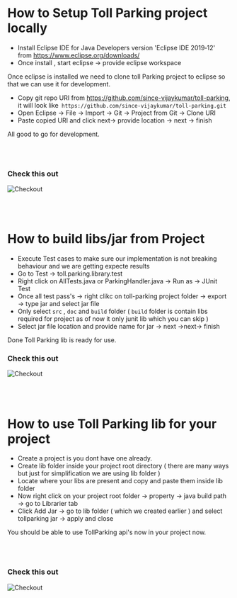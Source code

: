# How to Setup Toll Parking project locally
- Install Eclipse IDE for Java Developers version 'Eclipse IDE 2019‑12' from https://www.eclipse.org/downloads/
- Once install , start eclipse -> provide eclipse workspace

 Once eclipse is installed we need to clone toll Parking project to eclipse so that we can use it for development.
 - Copy git repo URI from https://github.com/since-vijaykumar/toll-parking, it will look like` https://github.com/since-vijaykumar/toll-parking.git`
 - Open Eclipse -> File -> Import -> Git -> Project from Git -> Clone URI
 - Paste copied URI and click next-> provide location -> next -> finish

All good to go for development.

</BR></BR>
### Check this out
![Checkout](https://github.com/since-vijaykumar/toll-parking/blob/master/toll-parking/gif/Setup.gif)

</BR></BR>
# How to build libs/jar from Project
- Execute Test cases to make sure our implementation is not breaking behaviour and we are getting expecte results
- Go to Test -> toll.parking.library.test 
- Right click on AllTests.java or ParkingHandler.java -> Run as -> JUnit Test
- Once all test pass's -> right clikc on toll-parking project folder -> export -> type jar and select jar file
- Only select `src` , `doc` and `build` folder ( `build` folder is contain libs required for project as of now it only junit lib which you can skip )
- Select jar file location and provide name for jar -> next ->next-> finish

Done Toll Parking lib is ready for use.
### Check this out
![Checkout](https://github.com/since-vijaykumar/toll-parking/blob/master/toll-parking/gif/CreateLibs.gif)

</BR></BR>
# How to use Toll Parking lib for your project
- Create a project is you dont have one already.
- Create lib folder inside your project root directory ( there are many ways but just for simplification  we are using lib folder )
- Locate  where your libs are present and copy and paste them inside lib folder
- Now right click on your project root folder -> property -> java build path -> go to Librarier tab 
- Click Add Jar -> go to lib folder ( which we created earlier ) and select tollparking jar ->  apply and close

You should be able to use TollParking api's now in your project now.

</BR></BR>
### Check this out
![Checkout](https://github.com/since-vijaykumar/toll-parking/blob/master/toll-parking/gif/LibImport.gif)


